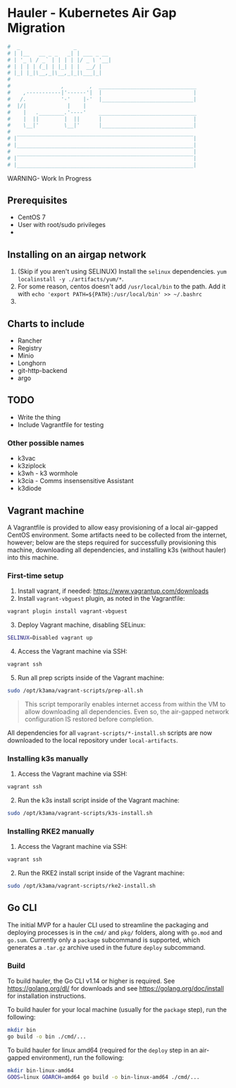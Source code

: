# Hauler - Kubernetes Air Gap Migration
```bash
#  _                 _           
# | |__   __ _ _   _| | ___ _ __ 
# | '_ \ / _` | | | | |/ _ \ '__|
# | | | | (_| | |_| | |  __/ |   
# |_| |_|\__,_|\__,_|_|\___|_| 
#
#                ,        ,  _______________________________
#    ,-----------|'------'|  |                             |
#   /.           '-'    |-'  |_____________________________|
#  |/|             |    |
#    |   .________.'----'    _______________________________
#    |  ||        |  ||      |                             |
#    \__|'        \__|'      |_____________________________|
#
# |‾‾‾‾‾‾‾‾‾‾‾‾‾‾‾‾‾‾‾‾‾‾‾‾‾‾‾‾‾‾‾‾‾‾‾‾‾‾‾‾‾‾‾‾‾‾‾‾‾‾‾‾‾‾‾‾|
# |________________________________________________________|
#                                                          |
# |‾‾‾‾‾‾‾‾‾‾‾‾‾‾‾‾‾‾‾‾‾‾‾‾‾‾‾‾‾‾‾‾‾‾‾‾‾‾‾‾‾‾‾‾‾‾‾‾‾‾‾‾‾‾‾‾|
# |________________________________________________________|

```
WARNING- Work In Progress

## Prerequisites
* CentOS 7
* User with root/sudo privileges
* 

## Installing on an airgap network
1) (Skip if you aren't using SELINUX) Install the `selinux` dependencies. `yum localinstall -y ./artifacts/yum/*`.
2) For some reason, centos doesn't add `/usr/local/bin` to the path. Add it with `echo 'export PATH=${PATH}:/usr/local/bin' >> ~/.bashrc`
3) 



## Charts to include
* Rancher
* Registry
* Minio
* Longhorn
* git-http-backend
* argo

## TODO
* Write the thing
* Include Vagrantfile for testing

### Other possible names
* k3vac
* k3ziplock
* k3wh - k3 wormhole
* k3cia - Comms insensensitive Assistant
* k3diode

## Vagrant machine

A Vagrantfile is provided to allow easy provisioning of a local air-gapped CentOS environment. Some
artifacts need to be collected from the internet, however; below are the steps required for
successfully provisioning this machine, downloading all dependencies, and installing k3s (without
hauler) into this machine.

### First-time setup

1. Install vagrant, if needed: <https://www.vagrantup.com/downloads>
2. Install `vagrant-vbguest` plugin, as noted in the Vagrantfile:  
  ```bash
  vagrant plugin install vagrant-vbguest
  ```
3. Deploy Vagrant machine, disabling SELinux:
  ```bash
  SELINUX=Disabled vagrant up
  ```
4. Access the Vagrant machine via SSH:
  ```bash
  vagrant ssh
  ```
5. Run all prep scripts inside of the Vagrant machine:
  ```bash
  sudo /opt/k3ama/vagrant-scripts/prep-all.sh
  ```
  > This script temporarily enables internet access from within the VM to allow downloading all
  > dependencies. Even so, the air-gapped network configuration IS restored before completion.

All dependencies for all `vagrant-scripts/*-install.sh` scripts are now downloaded to the local
repository under `local-artifacts`.

### Installing k3s manually

1. Access the Vagrant machine via SSH:
  ```bash
  vagrant ssh
  ```
2. Run the k3s install script inside of the Vagrant machine:
  ```bash
  sudo /opt/k3ama/vagrant-scripts/k3s-install.sh
  ```

### Installing RKE2 manually

1. Access the Vagrant machine via SSH:
  ```bash
  vagrant ssh
  ```
2. Run the RKE2 install script inside of the Vagrant machine:
  ```bash
  sudo /opt/k3ama/vagrant-scripts/rke2-install.sh
  ```

## Go CLI

The initial MVP for a hauler CLI used to streamline the packaging and deploying processes is in the
`cmd/` and `pkg/` folders, along with `go.mod` and `go.sum`. Currently only a `package` subcommand
is supported, which generates a `.tar.gz` archive used in the future `deploy` subcommand.

### Build

To build hauler, the Go CLI v1.14 or higher is required. See <https://golang.org/dl/> for downloads
and see <https://golang.org/doc/install> for installation instructions.

To build hauler for your local machine (usually for the `package` step), run the following:

```bash
mkdir bin
go build -o bin ./cmd/...
```

To build hauler for linux amd64 (required for the `deploy` step in an air-gapped environment), run
the following:

```bash
mkdir bin-linux-amd64
GOOS=linux GOARCH=amd64 go build -o bin-linux-amd64 ./cmd/...
```
